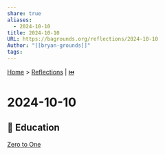 ```yaml
---  
share: true  
aliases:  
  - 2024-10-10  
title: 2024-10-10  
URL: https://bagrounds.org/reflections/2024-10-10  
Author: "[[bryan-grounds]]"  
tags:   
---  
```

[Home](../index.md) > [Reflections](./index.md) | [⏮️](./2024-09-22.md)  
# 2024-10-10  
## 🧠 Education  
[Zero to One](../books/zero-to-one.md)  
